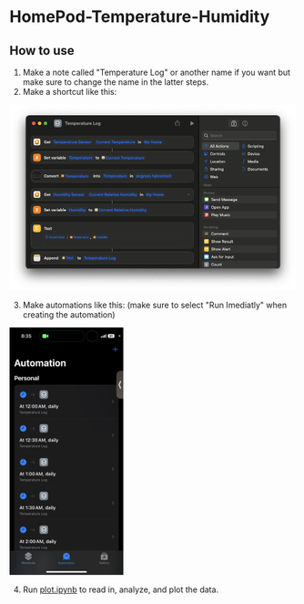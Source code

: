 # HomePod-Temperature-Humidity

## How to use

1) Make a note called "Temperature Log" or another name if you want but make sure to change the name in the latter steps.
2) Make a shortcut like this:

![Shortcut.png](./Shortcut.png)

3) Make automations like this: (make sure to select "Run Imediatly" when creating the automation)

<img src="Automations.png" alt="Automations" width="200"/>

4) Run [plot.ipynb](https://github.com/Noah-Everett/HomePod-Temperature-Humidity/blob/main/plot.ipynb) to read in, analyze, and plot the data.